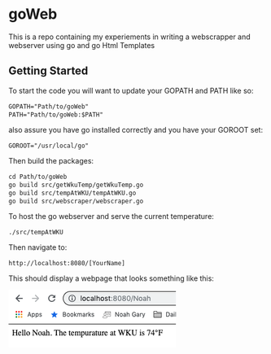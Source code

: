 # goWeb

This is a repo containing my experiements in writing a webscrapper and webserver using go and go Html Templates

## Getting Started

To start the code you will want to update your GOPATH and PATH like so:

```
GOPATH="Path/to/goWeb"
PATH="Path/to/goWeb:$PATH"
```

also assure you have go installed correctly and you have your GOROOT set:

```
GOROOT="/usr/local/go"
```

Then build the packages:

```
cd Path/to/goWeb
go build src/getWkuTemp/getWkuTemp.go
go build src/tempAtWKU/tempAtWKU.go
go build src/webscraper/webscraper.go
```

To host the go webserver and serve the current temperature:

```
./src/tempAtWKU
```

Then navigate to:

```
http://localhost:8080/[YourName]
```

This should display a webpage that looks something like this:

![A screenshot of the go webpage showing the temperature at WKU](HTMLTempExampleSS.png)

